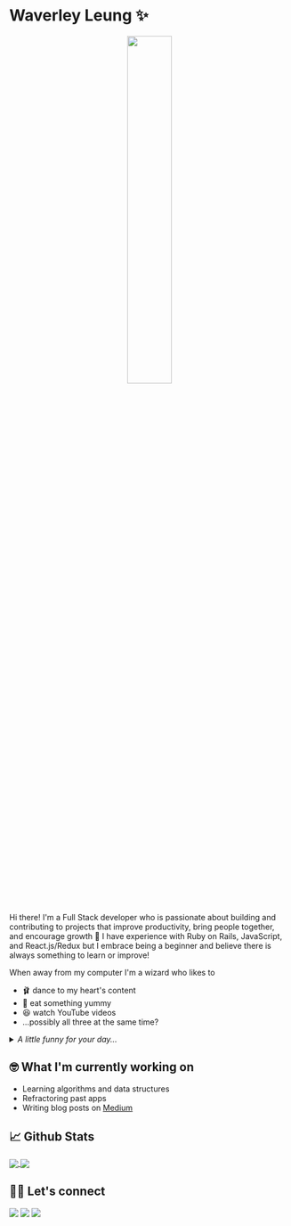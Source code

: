 # Waverley Leung ✨
<p align="center">
 <img src="https://media.giphy.com/media/S9E2cK3AHJ0wTjgL6J/giphy.gif" width=40% />
</p>

Hi there! I'm a Full Stack developer who is passionate about building and contributing to projects that improve productivity, bring people together, and encourage growth 🌱 I have experience with Ruby on Rails, JavaScript, and React.js/Redux but I embrace being a beginner and believe there is always something to learn or improve!

When away from my computer I'm a wizard who likes to
  * 🩰 dance to my heart's content
  * 🍣 eat something yummy
  * 😆 watch YouTube videos
  * ...possibly all three at the same time?
  
<details>
  <summary> <i> A little funny for your day... </i> </summary>
  <img src='https://random-memer.herokuapp.com/' title="Meme" alt="Please refresh the page if the meme doesn't show up." width=40%>  
</details>

## 🤓 What I'm currently working on 
* Learning algorithms and data structures
* Refractoring past apps
* Writing blog posts on [Medium](https://waverley-place.medium.com/)

## 📈 Github Stats
<a href="https://github.com/wlcreate/top-langs">
  <img align="center" src="https://github-readme-stats.vercel.app/api/top-langs/?username=wlcreate&layout=compact&card_width=270&bg_color=30,7F7FD5,86A8E7,91EAE4&title_color=f4cd7c" />
</a>
<a href="https://github.com/wlcreate/github-readme-stats">
  <img align="center" src="https://github-readme-stats.vercel.app/api?username=wlcreate&show_icons=true&hide=stars,issues&line_height=30&issues&bg_color=30,7F7FD5,86A8E7,91EAE4&title_color=f4cd7c" />
</a>

## 👋🏼 Let's connect

[<img src="https://img.shields.io/badge/twitter-%231DA1F2.svg?&style=for-the-badge&logo=twitter&logoColor=white" />](https://twitter.com/waverley_place)
[<img src="https://img.shields.io/badge/LinkedIn-0077B5?style=for-the-badge&logo=linkedin&logoColor=white" />](https://www.linkedin.com/in/waverley-leung/)
[<img src="https://img.shields.io/badge/Medium-12100E?style=for-the-badge&logo=medium&logoColor=white" />](https://waverley-place.medium.com/)

<!--
**wlcreate/wlcreate** is a ✨ _special_ ✨ repository because its `README.md` (this file) appears on your GitHub profile.

* Twitter: https://twitter.com/waverley_place
* LinkedIn: https://www.linkedin.com/in/waverley-leung/
* Medium: https://waverley-place.medium.com/

Here are some ideas to get you started:

- 🔭 I’m currently working on ...
- 🌱 I’m currently learning ...
- 👯 I’m looking to collaborate on ...
- 🤔 I’m looking for help with ...
- 💬 Ask me about ...
- 📫 How to reach me: ...
- 😄 Pronouns: ...
- ⚡ Fun fact: ...
-->
